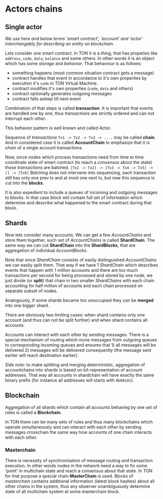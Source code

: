 # Actors chains
## Single actor
*We use here and below terms 'smart contract', 'account' and 'actor' interchangably for describing an entity on blockchain.*

Lets consider one smart contract. In TON it is a _thing_, that has propeties like `address`, `code`, `data`, `balance` and some others. In other words it is an object which has some _storage_ and _behavior_.
That behaviour is as follows:
* something happens (most common situation contract gets a message)
* contract handles that event in accordance to it's own properites by execution it's `code` in TON Virtual Machine.
* contract modifies it's own properties (`code`, `data` and others)
* contract optionally generates outgoing messages
* contract falls asleep till next event

Combination of that steps is called **transaction**. It is important that events are handled one by one, thus _transactions_ are strictly ordered and can not interrupt each other.

This behavior pattern is well known and called Actor.

Sequence of _transactions_ `Tx1 -> Tx2 -> Tx3 -> ....` may be called **chain**. And in considered case it is called **AccountChain** to emphasize that it is _chain_ of a single account transactions.

Now, since nodes which process transactions need from time to time coordinate state of smart contract (to reach a _consensus_ about the state) those _transactions_ are batched.
`[Tx1 -> Tx2] -> [Tx3 -> Tx4 -> Tx5] -> [] -> [Tx6]`
Batching does not intervene into sequencing, each transaction still has only one prev tx and at most one next tx, but now this sequence is cut into the **blocks**. 

It is also expedient to include a queues of incoming and outgoing messages to _blocks_. In that case _block_ will contain full set of information which determine and describe what happened to the smart contract during that block.

## Shards
Now lets consider many accounts. We can get a few _AccountChains_ and store them together, such set of _AccountChains_ is called **ShardChain**. The same way we can cut **ShardChain** into the **ShardBlocks**, that are aggregation of individual _AccountBlocks_.


Note that since _ShardChain_ consists of easily distinguished _AccountChains_ we can easily split them. That way if we have 1 _ShardChain_ which describes events that happen with 1 million accounts and there are too much transactions per second for being processed and stored by one node, we just divide (or **split**) that chain in two smaller _ShardChains_ with each chain accounting for half million of accounts and each chain processed on separate subset of nodes.

Analogously, if some shards became too unoccupied they can be **merged** into one bigger shard.

There are obviously two limiting cases: when shard contains only one account (and thus can not be split further) and when shard contains all accounts.

Accounts can interact with each other by sending messages. There is a special mechanism of routing which move messages from outgoing queues to corresponding incoming queues and ensures that 1) all messages will be delivered 2) messages will be delivered consequently (the message sent earlier will reach destination earlier).

_Side note:_ to make splitting and merging deterministic, aggregation of accountchains into shards is based on bit-representation of account addresses. That way all accounts in shardchain will have exactly the same binary prefix (for instance all addresses will starts with `0b00101`).

## Blockchain
Aggregation of all shards which contain all accounts behaving by one set of rules is called a **Blockchain**.

In TON there can be many sets of rules and thus many blockchains which operate simultaneously and can interact with each other by sending messages crosschain the same way how accounts of one chain interacts with each other.

### Masterchain
There is necessity of synchronisation of message routing and transaction execution. In other words nodes in the network need a way to fix some 'point' in multichain state and reach a consensus about that state. In TON for that purpose a special chain **MasterChain** is used. Blocks of _masterchain_ contains additional information (latest block hashes) about all other chains in the system, thus any observer unambiguously determine state of all multichain system at some masterchain block.
